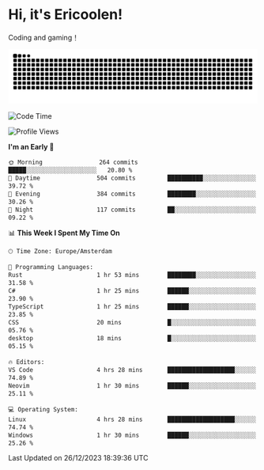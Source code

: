 # Hi, it's Ericoolen!
Coding and gaming！

<picture>
  <source media="(prefers-color-scheme: dark)" srcset="https://raw.githubusercontent.com/Eric-Song-Nop/Eric-Song-Nop/output/github-contribution-grid-snake-dark.svg">
  <source media="(prefers-color-scheme: light)" srcset="https://raw.githubusercontent.com/Eric-Song-Nop/Eric-Song-Nop/output/github-contribution-grid-snake.svg">
  <img alt="github contribution grid snake animation" src="https://raw.githubusercontent.com/Eric-Song-Nop/Eric-Song-Nop/output/github-contribution-grid-snake.svg">
</picture>

<!--START_SECTION:waka-->
![Code Time](http://img.shields.io/badge/Code%20Time-1%2C118%20hrs%2036%20mins-blue)

![Profile Views](http://img.shields.io/badge/Profile%20Views-1-blue)

**I'm an Early 🐤** 

```text
🌞 Morning                264 commits         █████░░░░░░░░░░░░░░░░░░░░   20.80 % 
🌆 Daytime                504 commits         ██████████░░░░░░░░░░░░░░░   39.72 % 
🌃 Evening                384 commits         ████████░░░░░░░░░░░░░░░░░   30.26 % 
🌙 Night                  117 commits         ██░░░░░░░░░░░░░░░░░░░░░░░   09.22 % 
```


📊 **This Week I Spent My Time On** 

```text
🕑︎ Time Zone: Europe/Amsterdam

💬 Programming Languages: 
Rust                     1 hr 53 mins        ████████░░░░░░░░░░░░░░░░░   31.58 % 
C#                       1 hr 25 mins        ██████░░░░░░░░░░░░░░░░░░░   23.90 % 
TypeScript               1 hr 25 mins        ██████░░░░░░░░░░░░░░░░░░░   23.85 % 
CSS                      20 mins             █░░░░░░░░░░░░░░░░░░░░░░░░   05.76 % 
desktop                  18 mins             █░░░░░░░░░░░░░░░░░░░░░░░░   05.15 % 

🔥 Editors: 
VS Code                  4 hrs 28 mins       ███████████████████░░░░░░   74.89 % 
Neovim                   1 hr 30 mins        ██████░░░░░░░░░░░░░░░░░░░   25.11 % 

💻 Operating System: 
Linux                    4 hrs 28 mins       ███████████████████░░░░░░   74.74 % 
Windows                  1 hr 30 mins        ██████░░░░░░░░░░░░░░░░░░░   25.26 % 
```


 Last Updated on 26/12/2023 18:39:36 UTC
<!--END_SECTION:waka-->
